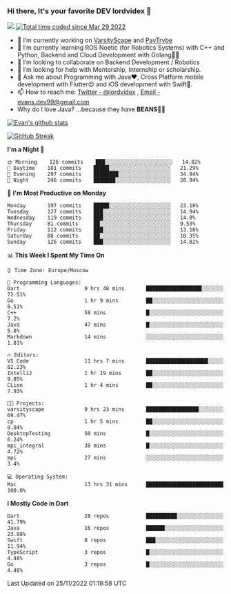 ### Hi there, It's your favorite DEV lordvidex 👋
<img src="https://komarev.com/ghpvc/?username=lordvidex&label=Views&color=blue&style=plastic" /> <a href="https://wakatime.com/@0e56db35-d16b-410a-acc0-4085055304bf"><img src="https://wakatime.com/badge/user/0e56db35-d16b-410a-acc0-4085055304bf.svg" alt="Total time coded since Mar 29 2022" /></a>

- 🔭 I’m currently working on [VarsityScape](https://varsityscape.com) and [PayTrybe](https://www.paytrybe.com)
- 🌱 I’m currently learning ROS Noetic (for Robotics Systems) with C++ and Python, Backend and Cloud Development with Golang🧙🏼
- 👯 I’m looking to collaborate on Backend Development / Robotics
- 🤔 I’m looking for help with Mentorship, Internship or scholarship.
- 💬 Ask me about Programming with Java❤️, Cross Platform mobile development with Flutter😍 and iOS development with Swift🚀.
- 📫 How to reach me: [Twitter - @lordvidex](https://twitter.com/lordvidex) , [Email - evans.dev99@gmail.com](mailto:evans.dev99@gmail.com?body=Hello%20Evans,)
- Why do I love Java? ...because they have **BEANS**🤤😋

<div>
<!-- <a href="https://github.com/lordvidex">
  <img src="https://github-readme-stats.vercel.app/api/top-langs/?username=lordvidex&theme=light" />
</a>    -->
<!-- [![Top Langs](https://github-readme-stats.vercel.app/api/top-langs/?username=lordvidex)](https://github.com/lordvidex/)  -->
<a href="https://github.com/lordvidex">
 <img src="https://github-readme-stats.vercel.app/api?username=lordvidex&show_icons=true&theme=light&line_height=27" alt="Evan's github stats"/>
</a>
</div>

[![GitHub Streak](https://github-readme-streak-stats.herokuapp.com?user=lordvidex&theme=github-dark&hide_border=true)](https://git.io/streak-stats)

<!--
  <a href="https://github.com/iampawan/FlutterExampleApps">
    <img align="center" src="https://github-readme-stats.vercel.app/api/pin/?username=iampawan&repo=FlutterExampleApps&theme=light" />

  </a>
  <a href="https://github.com/iampawan/VelocityX">
   <img align="center" src="https://github-readme-stats.vercel.app/api/pin/?username=iampawan&repo=VelocityX&theme=light" />
  </a>
-->
<!--START_SECTION:waka-->
**I'm a Night 🦉** 

```text
🌞 Morning    126 commits    ███░░░░░░░░░░░░░░░░░░░░░░   14.82% 
🌆 Daytime    181 commits    █████░░░░░░░░░░░░░░░░░░░░   21.29% 
🌃 Evening    297 commits    ████████░░░░░░░░░░░░░░░░░   34.94% 
🌙 Night      246 commits    ███████░░░░░░░░░░░░░░░░░░   28.94%

```
📅 **I'm Most Productive on Monday** 

```text
Monday       197 commits    █████░░░░░░░░░░░░░░░░░░░░   23.18% 
Tuesday      127 commits    ███░░░░░░░░░░░░░░░░░░░░░░   14.94% 
Wednesday    119 commits    ███░░░░░░░░░░░░░░░░░░░░░░   14.0% 
Thursday     81 commits     ██░░░░░░░░░░░░░░░░░░░░░░░   9.53% 
Friday       112 commits    ███░░░░░░░░░░░░░░░░░░░░░░   13.18% 
Saturday     88 commits     ██░░░░░░░░░░░░░░░░░░░░░░░   10.35% 
Sunday       126 commits    ███░░░░░░░░░░░░░░░░░░░░░░   14.82%

```


📊 **This Week I Spent My Time On** 

```text
⌚︎ Time Zone: Europe/Moscow

💬 Programming Languages: 
Dart                     9 hrs 48 mins       ██████████████████░░░░░░░   72.51% 
Go                       1 hr 9 mins         ██░░░░░░░░░░░░░░░░░░░░░░░   8.51% 
C++                      58 mins             █░░░░░░░░░░░░░░░░░░░░░░░░   7.2% 
Java                     47 mins             █░░░░░░░░░░░░░░░░░░░░░░░░   5.8% 
Markdown                 14 mins             ░░░░░░░░░░░░░░░░░░░░░░░░░   1.81%

🔥 Editors: 
VS Code                  11 hrs 7 mins       ████████████████████░░░░░   82.23% 
IntelliJ                 1 hr 19 mins        ██░░░░░░░░░░░░░░░░░░░░░░░   9.85% 
CLion                    1 hr 4 mins         ██░░░░░░░░░░░░░░░░░░░░░░░   7.93%

🐱‍💻 Projects: 
varsityscape             9 hrs 23 mins       █████████████████░░░░░░░░   69.47% 
cp                       1 hr 5 mins         ██░░░░░░░░░░░░░░░░░░░░░░░   8.04% 
DesktopTesting           50 mins             █░░░░░░░░░░░░░░░░░░░░░░░░   6.24% 
mpi_integral             38 mins             █░░░░░░░░░░░░░░░░░░░░░░░░   4.72% 
mpi                      27 mins             ░░░░░░░░░░░░░░░░░░░░░░░░░   3.4%

💻 Operating System: 
Mac                      13 hrs 31 mins      █████████████████████████   100.0%

```

**I Mostly Code in Dart** 

```text
Dart                     28 repos            ██████████░░░░░░░░░░░░░░░   41.79% 
Java                     16 repos            ██████░░░░░░░░░░░░░░░░░░░   23.88% 
Swift                    8 repos             ███░░░░░░░░░░░░░░░░░░░░░░   11.94% 
TypeScript               3 repos             █░░░░░░░░░░░░░░░░░░░░░░░░   4.48% 
Go                       3 repos             █░░░░░░░░░░░░░░░░░░░░░░░░   4.48%

```



 Last Updated on 25/11/2022 01:19:58 UTC
<!--END_SECTION:waka-->
